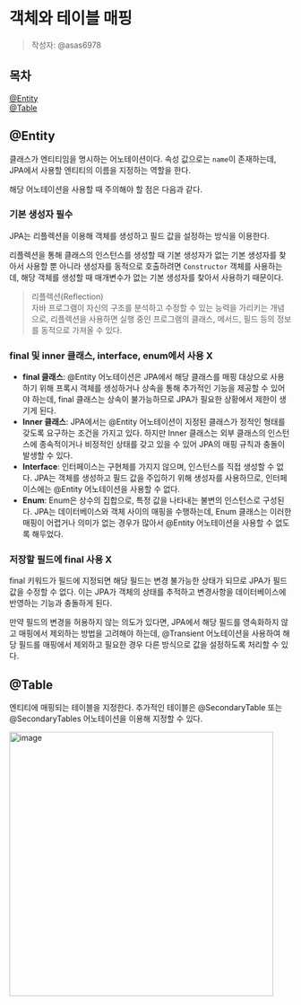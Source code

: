 # 객체와 테이블 매핑
> 작성자: @asas6978

## 목차 
[@Entity](#Entity) <br>
[@Table](#Table)


## @Entity
클래스가 엔티티임을 명시하는 어노테이션이다.
속성 값으로는 `name`이 존재하는데, JPA에서 사용할 엔티티의 이름을 지정하는 역할을 한다.

해당 어노테이션을 사용할 때 주의해야 할 점은 다음과 같다.

### 기본 생성자 필수
JPA는 리플렉션을 이용해 객체를 생성하고 필드 값을 설정하는 방식을 이용한다.

리플렉션을 통해 클래스의 인스턴스를 생성할 때 기본 생성자가 없는 기본 생성자를 찾아서 사용할 뿐 아니라 생성자를 동적으로 호출하려면 `Constructor` 객체를 사용하는데, 해당 객체를 생성할 때 매개변수가 없는 기본 생성자를 찾아서 사용하기 때문이다.

> 리플렉션(Reflection) <br>
>  자바 프로그램이 자신의 구조를 분석하고 수정할 수 있는 능력을 가리키는 개념으로, 리플렉션을 사용하면 실행 중인 프로그램의 클래스, 메서드, 필드 등의 정보를 동적으로 가져올 수 있다.


### final 및 inner 클래스, interface, enum에서 사용 X
- **final 클래스**: @Entity 어노테이션은 JPA에서 해당 클래스를 매핑 대상으로 사용하기 위해 프록시 객체를 생성하거나 상속을 통해 추가적인 기능을 제공할 수 있어야 하는데, final 클래스는 상속이 불가능하므로 JPA가 필요한 상황에서 제한이 생기게 된다.
- **Inner 클래스**: JPA에서는 @Entity 어노테이션이 지정된 클래스가 정적인 형태를 갖도록 요구하는 조건을 가지고 있다. 하지만 Inner 클래스는 외부 클래스의 인스턴스에 종속적이거나 비정적인 상태를 갖고 있을 수 있어 JPA의 매핑 규칙과 충돌이 발생할 수 있다.
- **Interface**: 인터페이스는 구현체를 가지지 않으며, 인스턴스를 직접 생성할 수 없다. JPA는 객체를 생성하고 필드 값을 주입하기 위해 생성자를 사용하므로, 인터페이스에는 @Entity 어노테이션을 사용할 수 없다.
- **Enum**: Enum은 상수의 집합으로, 특정 값을 나타내는 불변의 인스턴스로 구성된다. JPA는 데이터베이스와 객체 사이의 매핑을 수행하는데, Enum 클래스는 이러한 매핑이 어렵거나 의미가 없는 경우가 많아서 @Entity 어노테이션을 사용할 수 없도록 해두었다.
  
### 저장할 필드에 final 사용 X
final 키워드가 필드에 지정되면 해당 필드는 변경 불가능한 상태가 되므로 JPA가 필드 값을 수정할 수 없다. 이는 JPA가 객체의 상태를 추적하고 변경사항을 데이터베이스에 반영하는 기능과 충돌하게 된다.

만약 필드의 변경을 허용하지 않는 의도가 있다면, JPA에서 해당 필드를 영속화하지 않고 매핑에서 제외하는 방법을 고려해야 하는데, @Transient 어노테이션을 사용하여 해당 필드를 매핑에서 제외하고 필요한 경우 다른 방식으로 값을 설정하도록 처리할 수 있다.


## @Table
엔티티에 매핑되는 테이블을 지정한다. 추가적인 테이블은 @SecondaryTable 또는 @SecondaryTables 어노테이션을 이용해 지정할 수 있다.

<img width="471" alt="image" src="https://github.com/luke0408/study_for_jpa_basic/assets/77332981/324562f6-99bf-4fb0-8525-ce850c02dc65">
